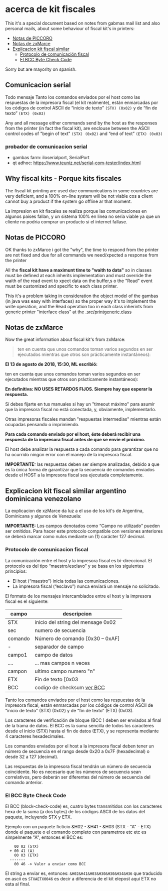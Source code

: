 # acerca de kit fiscales

This it's a special document based on notes from gabmas mail list and 
also personal mails, about some behaviour of fiscal kit's in printers:

* [Notas de PICCORO](#notas-de-piccoro)
* [Notas de zxMarce](#notas-de-zxmarce)
* [Explicacion kit fiscal similar](#explicacion-kit-fiscal-similar-argentino-dominicana-venezolano)
  * [Protocolo de comunicación fiscal](#protocolo-de-comunicacion-fiscal)
  * [El BCC Byte Check Code](#el-bcc-byte-check-code)

Sorry but are mayority on spanish.

## Comunicacion serial

Todo mensaje Tanto los comandos enviados por el host como las respuestas 
de la impresora fiscal (el kit realmente), están enmarcadas por los códigos 
de control ASCII de “inicio de texto” `(STX) (0x02)` y de “fin de texto” `(ETX) (0x03)`

Any and all message either commands send by the host as the responses 
from the printer (in fact the fiscal kit), are enclouse between the ASCII 
control codes of "begin of text" `(STX) (0x02)` and “end of text” `(ETX) (0x03)`

### probador de comunicacion serial

* gambas farm: iloserialport, SerialPort
* qt adhoc: https://www.teuniz.net/serial-com-tester/index.html

## Why fiscal kits - Porque kits fiscales

The fiscal kit printing are used due communications in some countries 
are very deficient, and a 100% on-line system will be not viable cos 
a client cannot buy a product if the system go offline ar that moment.

La impresion en kit fiscales se realiza porque las comunicaciones en 
algunos paises fallan, y un sistema 100% en linea no seria viable ya 
que un cliente no podria comprar un producto si el internet fallase.

## Notas de PICCORO

OK thanks to zxMarce i got the "why", the time to respond from the printer are not fixed
and due for all commands we need/xpected a response from the printer

All the **fiscal kit have a maximunt time to "waith to data"** so in classes 
must be defined at each inherits implementation and must override the waith of the
read event to xpect data on the buffer,s o the "Read" event must be customized 
and specific to each class printer.

This it's a problem taking in consideration the object model of the gambas 
(in java was easy with interfaces) so the proper way it's to implement the write operation, 
and the Read operation too in each class inherints from generic printer "interface class" 
at the [.src/printgeneric.class](.src/printgeneric.class)

## Notas de zxMarce

Now the great information about fiscal kit's from zxMarce:

>   ten en cuenta que unos comandos toman varios segundos 
en ser ejecutados mientras que otros son prácticamente instantáneos):

**El 13 de agosto de 2018, 15:30, ML<zxMarce> escribió:**

ten en cuenta que unos comandos toman varios segundos en ser ejecutados mientras que otros son 
prácticamente instantáneos):

**En definitiva: NO USES RETARDOS FIJOS. Siempre hay que esperar la respuesta.**

Sí debes fijarte en tus manuales si hay un "timeout máximo" para asumir que la impresora fiscal 
no está conectada, y, obviamente, implementarlo.

Otras impresoras fiscales mandan "respuestas intermedias" mientras están ocupadas pensando 
o imprimiendo.

**Para cada comando enviado por el host, éste deberá recibir una respuesta de la impresora 
fiscal antes de que se envíe el próximo.**

El host debe analizar la respuesta a cada comando para garantizar que no ha ocurrido ningún 
error con el manejo de la impresora fiscal.

**IMPORTANTE:** las respuestas deben ser siempre analizadas, debido a que es la única forma 
de garantizar que la secuencia de comandos enviados desde el HOST a la impresora fiscal sea 
ejecutada completamente.


## Explicacion kit fiscal similar argentino dominicana venezolano

La explicacion de xzMarce da luz a el uso de los kit's de Argentina, Dominicana y algunos de Venezuela:


**IMPORTANTE:** Los campos denotados como “Campo no utilizado” pueden ser omitidos. Para hacer 
este protocolo compatible con versiones anteriores se deberá marcar como nulos mediante un (1) 
carácter 127 decimal.


### Protocolo de comunicacion fiscal
    
La comunicación entre el host y la impresora fiscal es bi-direccional. El protocolo es 
del tipo “maestro/esclavo” y se basa en los siguientes principios:

*  El host (“maestro”) inicia todas las comunicaciones.
*  La impresora fiscal (“esclavo”) nunca enviará un mensaje no solicitado.
    
El formato de los mensajes intercambiados entre el host y la impresora fiscal es el siguiente:

| campo  | descripcion             |
| ------ | ----------------------- |
| STX    | inicio del string del mensage 0x02 |
| sec    | numero de secuencia     |
| comando | Número de comando [0x30 – 0xAF] |
|   -    | separador de campo      |
| campo1 | campo de datos          |
| ....   | ... mas campos n veces  |
| campon | ultimo campo numero "n" |
| ETX    | Fin de texto [0x03      |
| BCC    | codigo de checksum [ver BCC](#el-bcc-byte-check-code) |

Tanto los comandos enviados por el host como las respuestas de la impresora fiscal, 
están enmarcadas por los códigos de control ASCII de “inicio de texto” (STX) (0x02) y de 
“fin de texto” (ETX) (0x03).

Los caracteres de verificación de bloque (BCC <nnnn>) deben ser enviados al final de 
la trama de datos. El BCC <nnnn> es la suma sencilla de todos los caracteres desde el 
inicio (STX) hasta el fin de datos (ETX), y se representa mediante 4 caracteres hexadecimales.

Los comandos enviados por el host a la impresora fiscal deben tener un número de secuencia 
en el rango desde 0x20 a 0x7F (hexadecimal) o desde 32 a 127 (decimal). 

Las respuestas de la impresora fiscal tendrán un número de secuencia coincidente. 
No es necesario que los números de secuencia sean correlativos, pero deberán ser 
diferentes del número de secuencia del comando anterior.


### El BCC Byte Check Code

El BCC (block-check-code) es, cuatro bytes transmitidos con los caracteres hexa de la suma 
(a dos bytes) de los códigos ASCII de los datos del paquete, incluyendo STX y ETX.

Ejemplo con un paquete ficticio &H02 - &H41 - &H03 (STX - "A" - ETX) donde el paquete o 
el comando completo con parametros etc etc es simpelmente "A", entonces el BCC es:

```
    00 02 (STX)
  + 00 41 (A)
    00 03 (ETX)
  -------
    00 46 -> Valor a enviar como BCC
```

El string a enviar es, entonces: `&H02&H41&H03&H30&H30&H34&H36` que traducido 
en ascii es `STXAETX0046` es decir a diferencia de el kit elepost aqui ETX no esta al final.

